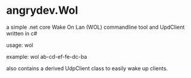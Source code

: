 # angrydev.Wol
a simple .net core Wake On Lan (WOL) commandline tool and UpdClient written in c#


usage: wol <mac address>

example: wol ab-cd-ef-fe-dc-ba


also contains a derived UdpClient class to easily wake up clients.
